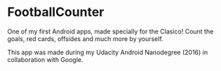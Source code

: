 # FootballCounter
One of my first Android apps, made specially for the Clasico! Count the goals, red cards, offsides and much more by yourself.

This app was made during my Udacity Android Nanodegree (2016) in collaboration with Google.
